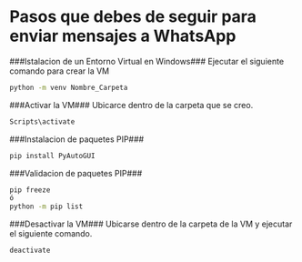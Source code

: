 # Pasos que debes de seguir para enviar mensajes a WhatsApp

###Istalacion de un Entorno Virtual en Windows###
Ejecutar el siguiente comando para crear la VM
```sh
python -m venv Nombre_Carpeta
```


###Activar la VM###
Ubicarce dentro de la carpeta que se creo.
```sh
Scripts\activate
```

###Instalacion de paquetes PIP###
```sh
pip install PyAutoGUI
```


###Validacion de paquetes PIP###
```sh
pip freeze
ó
python -m pip list
```


###Desactivar la VM###
Ubicarse dentro de la carpeta de la VM y ejecutar el siguiente comando.
```sh
deactivate
```